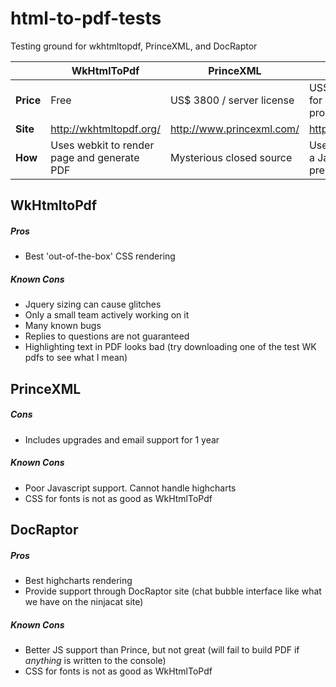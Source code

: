 # html-to-pdf-tests
Testing ground for wkhtmltopdf, PrinceXML, and DocRaptor

|   | WkHtmlToPdf  |  PrinceXML | DocRaptor  |
|---|---|---|---|
| **Price**  | Free  | US$ 3800 / server license  | US$ 1000 / month for 40’000 production pdfs  |
| **Site**  | http://wkhtmltopdf.org/  | http://www.princexml.com/  | https://docraptor.com  |
| **How**  | Uses webkit to render page and generate PDF  | Mysterious closed source  | Uses PrinceXML and a Javascript preprocessor  |

## WkHtmltoPdf
##### Pros
- Best 'out-of-the-box' CSS rendering

##### Known Cons
- Jquery sizing can cause glitches
- Only a small team actively working on it
- Many known bugs
- Replies to questions are not guaranteed
- Highlighting text in PDF looks bad (try downloading one of the test WK pdfs to see what I mean)

## PrinceXML
##### Cons
- Includes upgrades and email support for 1 year

##### Known Cons
- Poor Javascript support. Cannot handle highcharts
- CSS for fonts is not as good as WkHtmlToPdf

## DocRaptor
##### Pros
- Best highcharts rendering
- Provide support through DocRaptor site (chat bubble interface like what we have on the ninjacat site)

##### Known Cons
- Better JS support than Prince, but not great (will fail to build PDF if *anything* is written to the console)
- CSS for fonts is not as good as WkHtmlToPdf
